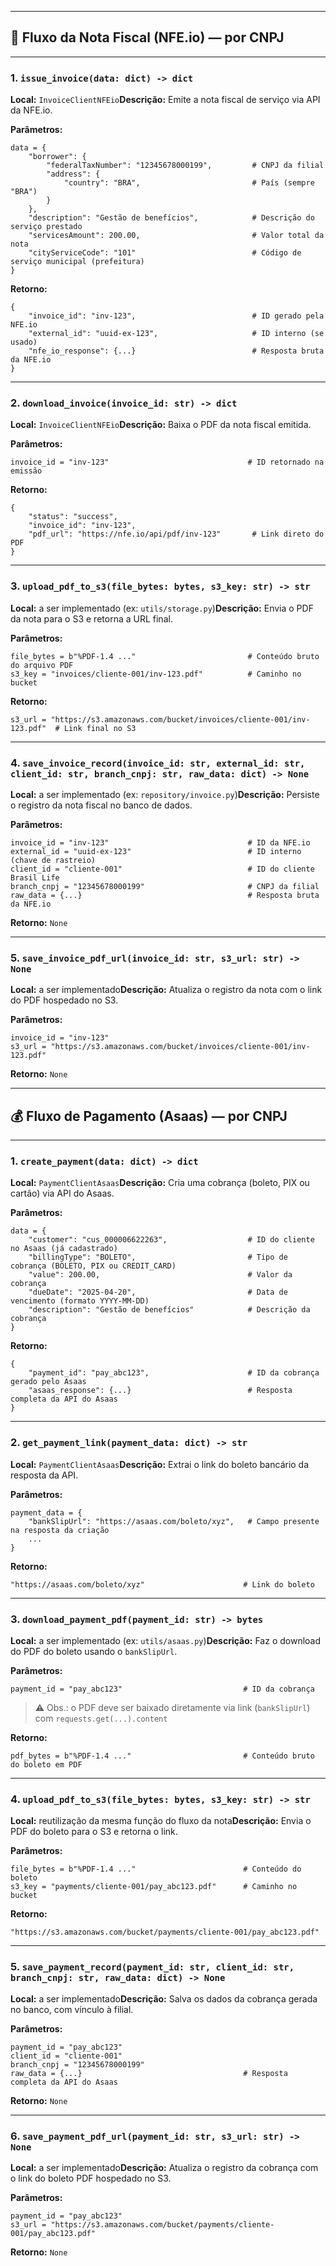 * * *

## 📄 **Fluxo da Nota Fiscal (NFE.io) — por CNPJ**

* * *

### 1. `issue_invoice(data: dict) -> dict`

**Local:** `InvoiceClientNFEio`**Descrição:** Emite a nota fiscal de serviço via API da NFE.io.

**Parâmetros:**

    data = {
        "borrower": {
            "federalTaxNumber": "12345678000199",         # CNPJ da filial
            "address": {
                "country": "BRA",                         # País (sempre "BRA")
            }
        },
        "description": "Gestão de benefícios",            # Descrição do serviço prestado
        "servicesAmount": 200.00,                         # Valor total da nota
        "cityServiceCode": "101"                          # Código de serviço municipal (prefeitura)
    }

**Retorno:**

    {
        "invoice_id": "inv-123",                          # ID gerado pela NFE.io
        "external_id": "uuid-ex-123",                     # ID interno (se usado)
        "nfe_io_response": {...}                          # Resposta bruta da NFE.io
    }

* * *

### 2. `download_invoice(invoice_id: str) -> dict`

**Local:** `InvoiceClientNFEio`**Descrição:** Baixa o PDF da nota fiscal emitida.

**Parâmetros:**

    invoice_id = "inv-123"                               # ID retornado na emissão

**Retorno:**

    {
        "status": "success",
        "invoice_id": "inv-123",
        "pdf_url": "https://nfe.io/api/pdf/inv-123"       # Link direto do PDF
    }

* * *

### 3. `upload_pdf_to_s3(file_bytes: bytes, s3_key: str) -> str`

**Local:** a ser implementado (ex: `utils/storage.py`)**Descrição:** Envia o PDF da nota para o S3 e retorna a URL final.

**Parâmetros:**

    file_bytes = b"%PDF-1.4 ..."                         # Conteúdo bruto do arquivo PDF
    s3_key = "invoices/cliente-001/inv-123.pdf"          # Caminho no bucket

**Retorno:**

    s3_url = "https://s3.amazonaws.com/bucket/invoices/cliente-001/inv-123.pdf"  # Link final no S3

* * *

### 4. `save_invoice_record(invoice_id: str, external_id: str, client_id: str, branch_cnpj: str, raw_data: dict) -> None`

**Local:** a ser implementado (ex: `repository/invoice.py`)**Descrição:** Persiste o registro da nota fiscal no banco de dados.

**Parâmetros:**

    invoice_id = "inv-123"                               # ID da NFE.io
    external_id = "uuid-ex-123"                          # ID interno (chave de rastreio)
    client_id = "cliente-001"                            # ID do cliente Brasil Life
    branch_cnpj = "12345678000199"                       # CNPJ da filial
    raw_data = {...}                                     # Resposta bruta da NFE.io

**Retorno:** `None`

* * *

### 5. `save_invoice_pdf_url(invoice_id: str, s3_url: str) -> None`

**Local:** a ser implementado**Descrição:** Atualiza o registro da nota com o link do PDF hospedado no S3.

**Parâmetros:**

    invoice_id = "inv-123"
    s3_url = "https://s3.amazonaws.com/bucket/invoices/cliente-001/inv-123.pdf"

**Retorno:** `None`

* * *

## 💰 **Fluxo de Pagamento (Asaas) — por CNPJ**

* * *

### 1. `create_payment(data: dict) -> dict`

**Local:** `PaymentClientAsaas`**Descrição:** Cria uma cobrança (boleto, PIX ou cartão) via API do Asaas.

**Parâmetros:**

    data = {
        "customer": "cus_000006622263",                  # ID do cliente no Asaas (já cadastrado)
        "billingType": "BOLETO",                         # Tipo de cobrança (BOLETO, PIX ou CREDIT_CARD)
        "value": 200.00,                                 # Valor da cobrança
        "dueDate": "2025-04-20",                         # Data de vencimento (formato YYYY-MM-DD)
        "description": "Gestão de benefícios"            # Descrição da cobrança
    }

**Retorno:**

    {
        "payment_id": "pay_abc123",                      # ID da cobrança gerado pelo Asaas
        "asaas_response": {...}                          # Resposta completa da API do Asaas
    }

* * *

### 2. `get_payment_link(payment_data: dict) -> str`

**Local:** `PaymentClientAsaas`**Descrição:** Extrai o link do boleto bancário da resposta da API.

**Parâmetros:**

    payment_data = {
        "bankSlipUrl": "https://asaas.com/boleto/xyz",   # Campo presente na resposta da criação
        ...
    }

**Retorno:**

    "https://asaas.com/boleto/xyz"                      # Link do boleto

* * *

### 3. `download_payment_pdf(payment_id: str) -> bytes`

**Local:** a ser implementado (ex: `utils/asaas.py`)**Descrição:** Faz o download do PDF do boleto usando o `bankSlipUrl`.

**Parâmetros:**

    payment_id = "pay_abc123"                           # ID da cobrança

> ⚠️ Obs.: o PDF deve ser baixado diretamente via link (`bankSlipUrl`) com `requests.get(...).content`

**Retorno:**

    pdf_bytes = b"%PDF-1.4 ..."                         # Conteúdo bruto do boleto em PDF

* * *

### 4. `upload_pdf_to_s3(file_bytes: bytes, s3_key: str) -> str`

**Local:** reutilização da mesma função do fluxo da nota**Descrição:** Envia o PDF do boleto para o S3 e retorna o link.

**Parâmetros:**

    file_bytes = b"%PDF-1.4 ..."                        # Conteúdo do boleto
    s3_key = "payments/cliente-001/pay_abc123.pdf"      # Caminho no bucket

**Retorno:**

    "https://s3.amazonaws.com/bucket/payments/cliente-001/pay_abc123.pdf"

* * *

### 5. `save_payment_record(payment_id: str, client_id: str, branch_cnpj: str, raw_data: dict) -> None`

**Local:** a ser implementado**Descrição:** Salva os dados da cobrança gerada no banco, com vínculo à filial.

**Parâmetros:**

    payment_id = "pay_abc123"
    client_id = "cliente-001"
    branch_cnpj = "12345678000199"
    raw_data = {...}                                    # Resposta completa da API do Asaas

**Retorno:** `None`

* * *

### 6. `save_payment_pdf_url(payment_id: str, s3_url: str) -> None`

**Local:** a ser implementado**Descrição:** Atualiza o registro da cobrança com o link do boleto PDF hospedado no S3.

**Parâmetros:**

    payment_id = "pay_abc123"
    s3_url = "https://s3.amazonaws.com/bucket/payments/cliente-001/pay_abc123.pdf"

**Retorno:** `None`